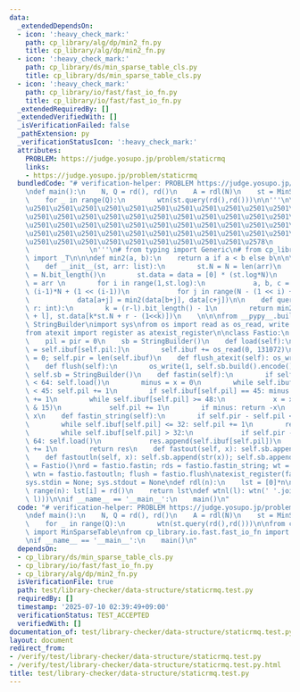 ```yaml
---
data:
  _extendedDependsOn:
  - icon: ':heavy_check_mark:'
    path: cp_library/alg/dp/min2_fn.py
    title: cp_library/alg/dp/min2_fn.py
  - icon: ':heavy_check_mark:'
    path: cp_library/ds/min_sparse_table_cls.py
    title: cp_library/ds/min_sparse_table_cls.py
  - icon: ':heavy_check_mark:'
    path: cp_library/io/fast/fast_io_fn.py
    title: cp_library/io/fast/fast_io_fn.py
  _extendedRequiredBy: []
  _extendedVerifiedWith: []
  _isVerificationFailed: false
  _pathExtension: py
  _verificationStatusIcon: ':heavy_check_mark:'
  attributes:
    PROBLEM: https://judge.yosupo.jp/problem/staticrmq
    links:
    - https://judge.yosupo.jp/problem/staticrmq
  bundledCode: "# verification-helper: PROBLEM https://judge.yosupo.jp/problem/staticrmq\n\
    \ndef main():\n    N, Q = rd(), rd()\n    A = rdl(N)\n    st = MinSparseTable(A)\n\
    \    for _ in range(Q):\n        wtn(st.query(rd(),rd()))\n\n'''\n\u257A\u2501\
    \u2501\u2501\u2501\u2501\u2501\u2501\u2501\u2501\u2501\u2501\u2501\u2501\u2501\
    \u2501\u2501\u2501\u2501\u2501\u2501\u2501\u2501\u2501\u2501\u2501\u2501\u2501\
    \u2501\u2501\u2501\u2501\u2501\u2501\u2501\u2501\u2501\u2501\u2501\u2501\u2501\
    \u2501\u2501\u2501\u2501\u2501\u2501\u2501\u2501\u2501\u2501\u2501\u2501\u2501\
    \u2501\u2501\u2501\u2501\u2501\u2501\u2501\u2501\u2501\u2578\n             https://kobejean.github.io/cp-library\
    \               \n'''\n# from typing import Generic\n# from cp_library.misc.typing\
    \ import _T\n\n\ndef min2(a, b):\n    return a if a < b else b\n\n\n\nclass MinSparseTable:\n\
    \    def __init__(st, arr: list):\n        st.N = N = len(arr)\n        st.log\
    \ = N.bit_length()\n        st.data = data = [0] * (st.log*N)\n        data[:N]\
    \ = arr \n        for i in range(1,st.log):\n            a, b, c = i*N, (i-1)*N,\
    \ (i-1)*N + (1 << (i-1))\n            for j in range(N - (1 << i) + 1):\n    \
    \            data[a+j] = min2(data[b+j], data[c+j])\n\n    def query(st, l: int,\
    \ r: int):\n        k = (r-l).bit_length() - 1\n        return min2(st.data[k*st.N\
    \ + l], st.data[k*st.N + r - (1<<k)])\n    \n\n\nfrom __pypy__.builders import\
    \ StringBuilder\nimport sys\nfrom os import read as os_read, write as os_write\n\
    from atexit import register as atexist_register\n\nclass Fastio:\n    ibuf = bytes()\n\
    \    pil = pir = 0\n    sb = StringBuilder()\n    def load(self):\n        self.ibuf\
    \ = self.ibuf[self.pil:]\n        self.ibuf += os_read(0, 131072)\n        self.pil\
    \ = 0; self.pir = len(self.ibuf)\n    def flush_atexit(self): os_write(1, self.sb.build().encode())\n\
    \    def flush(self):\n        os_write(1, self.sb.build().encode())\n       \
    \ self.sb = StringBuilder()\n    def fastin(self):\n        if self.pir - self.pil\
    \ < 64: self.load()\n        minus = x = 0\n        while self.ibuf[self.pil]\
    \ < 45: self.pil += 1\n        if self.ibuf[self.pil] == 45: minus = 1; self.pil\
    \ += 1\n        while self.ibuf[self.pil] >= 48:\n            x = x * 10 + (self.ibuf[self.pil]\
    \ & 15)\n            self.pil += 1\n        if minus: return -x\n        return\
    \ x\n    def fastin_string(self):\n        if self.pir - self.pil < 64: self.load()\n\
    \        while self.ibuf[self.pil] <= 32: self.pil += 1\n        res = bytearray()\n\
    \        while self.ibuf[self.pil] > 32:\n            if self.pir - self.pil <\
    \ 64: self.load()\n            res.append(self.ibuf[self.pil])\n            self.pil\
    \ += 1\n        return res\n    def fastout(self, x): self.sb.append(str(x))\n\
    \    def fastoutln(self, x): self.sb.append(str(x)); self.sb.append('\\n')\nfastio\
    \ = Fastio()\nrd = fastio.fastin; rds = fastio.fastin_string; wt = fastio.fastout;\
    \ wtn = fastio.fastoutln; flush = fastio.flush\natexist_register(fastio.flush_atexit)\n\
    sys.stdin = None; sys.stdout = None\ndef rdl(n):\n    lst = [0]*n\n    for i in\
    \ range(n): lst[i] = rd()\n    return lst\ndef wtnl(l): wtn(' '.join(map(str,\
    \ l)))\n\nif __name__ == '__main__':\n    main()\n"
  code: "# verification-helper: PROBLEM https://judge.yosupo.jp/problem/staticrmq\n\
    \ndef main():\n    N, Q = rd(), rd()\n    A = rdl(N)\n    st = MinSparseTable(A)\n\
    \    for _ in range(Q):\n        wtn(st.query(rd(),rd()))\n\nfrom cp_library.ds.min_sparse_table_cls\
    \ import MinSparseTable\nfrom cp_library.io.fast.fast_io_fn import rd, rdl, wtn\n\
    \nif __name__ == '__main__':\n    main()\n"
  dependsOn:
  - cp_library/ds/min_sparse_table_cls.py
  - cp_library/io/fast/fast_io_fn.py
  - cp_library/alg/dp/min2_fn.py
  isVerificationFile: true
  path: test/library-checker/data-structure/staticrmq.test.py
  requiredBy: []
  timestamp: '2025-07-10 02:39:49+09:00'
  verificationStatus: TEST_ACCEPTED
  verifiedWith: []
documentation_of: test/library-checker/data-structure/staticrmq.test.py
layout: document
redirect_from:
- /verify/test/library-checker/data-structure/staticrmq.test.py
- /verify/test/library-checker/data-structure/staticrmq.test.py.html
title: test/library-checker/data-structure/staticrmq.test.py
---
```

